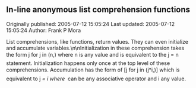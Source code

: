## In-line anonymous list comprehension functions

Originally published: 2005-07-12 15:05:24
Last updated: 2005-07-12 15:05:24
Author: Frank P Mora

List comprehensions, like functions, return values. They can even initialize and accumulate variables.\n\nInitialization in these comprehension takes the form j for j in (n,) where n is any value and is equivalent to the j = n statement. Initialization happens only once at the top level of these comprehensions. Accumulation has the form of [j for j in (j*i,)] which is equivalent to j *= i where * can be any associative operator and i any value.